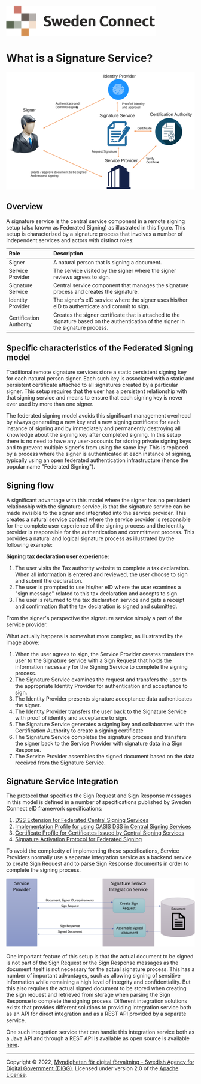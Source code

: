 ![Logo](images/sweden-connect.png)

# What is a Signature Service?

![SignServiceOverview](images/signservice-overview.svg)

## Overview

A signature service is the central service component in a remote signing setup (also known as Federated Signing) as illustrated
in this figure. This setup is characterized by a signature process that involves a number of independent services and actors with
distinct roles:

| Role                    | Description                                                                                                                          |
|:------------------------|:-------------------------------------------------------------------------------------------------------------------------------------|
| Signer                  | A natural person that is signing a document.                                                                                         |
| Service Provider        | The service visited by the signer where the signer reviews agrees to sign.                                                           |
| Signature Service       | Central service component that manages the signature process and creates the signature.                                              |
| Identity Provider       | The signer's eID service where the signer uses his/her eID to authenticate and commit to sign.                                       |
| Certification Authority | Creates the signer certificate that is attached to the signature based on the authentication of the signer in the signature process. |


## Specific characteristics of the Federated Signing model

Traditional remote signature services store a static persistent signing key for each natural person signer. Each such key is
associated with a static and persistent certificate attached to all signatures created by a particular signer. This 
setup requires that the user has a persistent relationship with that signing service and means to ensure
that each signing key is never ever used by more than one signer.

The federated signing model avoids this significant management overhead by always generating a new key and a new
signing certificate for each instance of signing and by immediately and permanently destroying all knowledge
about the signing key after completed signing. In this setup there is no need to have any user-accounts for storing
private signing keys and to prevent multiple signer's from using the same key. This is replaced by a process
where the signer is authenticated at each instance of signing, typically using an open federated authentication infrastructure 
(hence the popular name "Federated Signing").

## Signing flow

A significant advantage with this model where the signer has no persistent relationship with the
signature service, is that the signature service can be made invisible to the signer and integrated into the
service provider. This creates a natural service context where the service provider is responsible for the complete 
user experience of the signing process and the identity provider is responsible for the authentication and commitment
process. This provides a natural and logical signature process as illustrated by the following example:

**Signing tax declaration user experience:**

1) The user visits the Tax authority website to complete a tax declaration. When all information is entered and reviewed, the user choose to sign and submit the declaration.
2) The user is prompted to use his/her eID where the user examines a "sign message" related to this tax declaration and accepts to sign.
3) The user is returned to the tax declaration service and gets a receipt and confirmation that the tax declaration is signed and submitted.

From the signer's perspective the signature service simply a part of the service provider.

What actually happens is somewhat more complex, as illustrated by the image above:

1) When the user agrees to sign, the Service Provider creates transfers the user to the Signature service with a Sign Request that holds the information necessary for the Signing Service to complete the signing process.
2) The Signature Service examines the request and transfers the user to the appropriate Identity Provider for authentication and acceptance to sign.
3) The Identity Provider presents signature acceptance data authenticates the signer.
4) The Identity Provider transfers the user back to the Signature Service with proof of identity and acceptance to sign.
5) The Signature Service generates a signing key and collaborates with the Certification Authority to create a signing certificate
6) The Signature Service completes the signature process and transfers the signer back to the Service Provider with signature data in a Sign Response.
7) The Service Provider assembles the signed document based on the data received from the Signature Service.

## Signature Service Integration

The protocol that specifies the Sign Request and Sign Response messages in this model is defined in a number of 
specifications published by Sweden Connect eID framework specifications:

1) [DSS Extension for Federated Central Signing Services](https://docs.swedenconnect.se/technical-framework/latest/09_-_DSS_Extension_for_Federated_Signing_Services.html)
2) [Implementation Profile for using OASIS DSS in Central Signing Services](https://docs.swedenconnect.se/technical-framework/latest/07_-_Implementation_Profile_for_using_DSS_in_Central_Signing_Services.html)
3) [Certificate Profile for Certificates Issued by Central Signing Services](https://docs.swedenconnect.se/technical-framework/latest/08_-_Certificate_Profile_for_Central_Signing_Services.html)
4) [Signature Activation Protocol for Federated Signing](https://docs.swedenconnect.se/technical-framework/latest/13_-_Signature_Activation_Protocol.html)

To avoid the complexity of implementing these specifications, Service Providers normally use a separate integration service
as a backend service to create Sign Request and to parse Sign Response documents in order to complete the signing process.

![Signature Service Integration](images/signservice-integration.png)

One important feature of this setup is that the actual document to be signed is not part of the Sign Request
or the Sign Response messages as the document itself is not necessary for the actual signature process. This has
a number of important advantages, such as allowing signing of sensitive information while remaining a high level of
integrity and confidentiality. But this also requires the actual signed document to be stored when creating the sign request
and retrieved from storage when parsing the Sign Response to complete the signing process. Different integration
solutions exists that provides different solutions to providing integration service both as an API for direct integration
and as a REST API provided by a separate service.

One such integration service that can handle this integration service both as a Java API and through a REST API
is available as open source is available [here](https://github.com/idsec-solutions/signservice-integration).

-----

Copyright &copy; 2022, [Myndigheten för digital förvaltning - Swedish Agency for Digital Government (DIGG)](http://www.digg.se). Licensed under version 2.0 of the [Apache License](http://www.apache.org/licenses/LICENSE-2.0).

